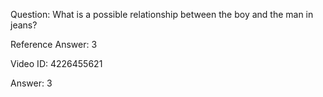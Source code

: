 Question: What is a possible relationship between the boy and the man in jeans?

Reference Answer: 3

Video ID: 4226455621

Answer: 3

